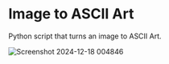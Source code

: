 # Image to ASCII Art
Python script that turns an image to ASCII Art.

![Screenshot 2024-12-18 004846](https://github.com/user-attachments/assets/642cd86f-9bae-4ebd-9751-41bdf32e4a46)
